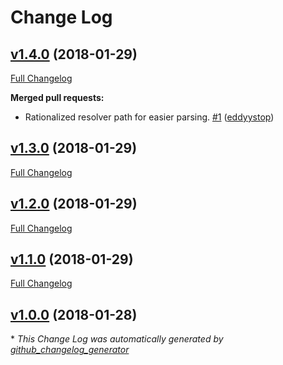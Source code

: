 # Change Log

## [v1.4.0](https://github.com/eddyystop/graphql-resolvers-ast/tree/v1.4.0) (2018-01-29)
[Full Changelog](https://github.com/eddyystop/graphql-resolvers-ast/compare/v1.3.0...v1.4.0)

**Merged pull requests:**

- Rationalized resolver path for easier parsing. [\#1](https://github.com/eddyystop/graphql-resolvers-ast/pull/1) ([eddyystop](https://github.com/eddyystop))

## [v1.3.0](https://github.com/eddyystop/graphql-resolvers-ast/tree/v1.3.0) (2018-01-29)
[Full Changelog](https://github.com/eddyystop/graphql-resolvers-ast/compare/v1.2.0...v1.3.0)

## [v1.2.0](https://github.com/eddyystop/graphql-resolvers-ast/tree/v1.2.0) (2018-01-29)
[Full Changelog](https://github.com/eddyystop/graphql-resolvers-ast/compare/v1.1.0...v1.2.0)

## [v1.1.0](https://github.com/eddyystop/graphql-resolvers-ast/tree/v1.1.0) (2018-01-29)
[Full Changelog](https://github.com/eddyystop/graphql-resolvers-ast/compare/v1.0.0...v1.1.0)

## [v1.0.0](https://github.com/eddyystop/graphql-resolvers-ast/tree/v1.0.0) (2018-01-28)


\* *This Change Log was automatically generated by [github_changelog_generator](https://github.com/skywinder/Github-Changelog-Generator)*